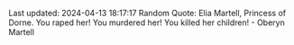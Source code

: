 Last updated: 2024-04-13 18:17:17
Random Quote: Elia Martell, Princess of Dorne.  You raped her!  You murdered her!  You killed her children!  -  Oberyn Martell